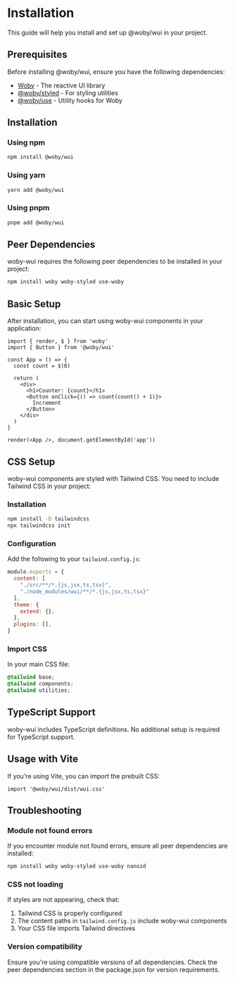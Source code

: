 # Installation

This guide will help you install and set up @woby/wui in your project.

## Prerequisites

Before installing @woby/wui, ensure you have the following dependencies:

- [Woby](https://github.com/wobyjs/woby) - The reactive UI library
- [@woby/styled](https://github.com/wobyjs/styled) - For styling utilities
- [@woby/use](https://github.com/wobyjs/use) - Utility hooks for Woby

## Installation

### Using npm

```bash
npm install @woby/wui
```

### Using yarn

```bash
yarn add @woby/wui
```

### Using pnpm

```bash
pnpm add @woby/wui
```

## Peer Dependencies

woby-wui requires the following peer dependencies to be installed in your project:

```bash
npm install woby woby-styled use-woby
```

## Basic Setup

After installation, you can start using woby-wui components in your application:

```tsx
import { render, $ } from 'woby'
import { Button } from '@woby/wui'

const App = () => {
  const count = $(0)
  
  return (
    <div>
      <h1>Counter: {count}</h1>
      <Button onClick={() => count(count() + 1)}>
        Increment
      </Button>
    </div>
  )
}

render(<App />, document.getElementById('app'))
```

## CSS Setup

woby-wui components are styled with Tailwind CSS. You need to include Tailwind CSS in your project:

### Installation

```bash
npm install -D tailwindcss
npx tailwindcss init
```

### Configuration

Add the following to your `tailwind.config.js`:

```js
module.exports = {
  content: [
    "./src/**/*.{js,jsx,ts,tsx}",
    "./node_modules/wui/**/*.{js,jsx,ts,tsx}"
  ],
  theme: {
    extend: {},
  },
  plugins: [],
}
```

### Import CSS

In your main CSS file:

```css
@tailwind base;
@tailwind components;
@tailwind utilities;
```

## TypeScript Support

woby-wui includes TypeScript definitions. No additional setup is required for TypeScript support.

## Usage with Vite

If you're using Vite, you can import the prebuilt CSS:

```tsx
import '@woby/wui/dist/wui.css'
```

## Troubleshooting

### Module not found errors

If you encounter module not found errors, ensure all peer dependencies are installed:

```bash
npm install woby woby-styled use-woby nanoid
```

### CSS not loading

If styles are not appearing, check that:
1. Tailwind CSS is properly configured
2. The content paths in `tailwind.config.js` include woby-wui components
3. Your CSS file imports Tailwind directives

### Version compatibility

Ensure you're using compatible versions of all dependencies. Check the peer dependencies section in the package.json for version requirements.